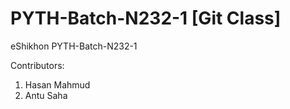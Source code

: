 # PYTH-Batch-N232-1 [Git Class]

eShikhon PYTH-Batch-N232-1

Contributors:

1. Hasan Mahmud
2. Antu Saha
